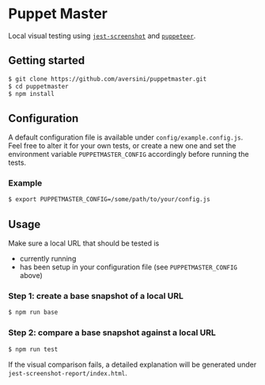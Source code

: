 # Puppet Master

Local visual testing using [`jest-screenshot`](https://www.npmjs.com/package/jest-screenshot) and [`puppeteer`](https://www.npmjs.com/package/puppeteer).

## Getting started
```bash
$ git clone https://github.com/aversini/puppetmaster.git
$ cd puppetmaster
$ npm install
```

## Configuration
A default configuration file is available under `config/example.config.js`. Feel free to alter it for your own tests, or create a new one and set the environment variable `PUPPETMASTER_CONFIG` accordingly before running the tests.

### Example
```bash
$ export PUPPETMASTER_CONFIG=/some/path/to/your/config.js
```


## Usage
Make sure a local URL that should be tested is

- currently running
- has been setup in your configuration file (see `PUPPETMASTER_CONFIG` above)

### Step 1: create a base snapshot of a local URL
```bash
$ npm run base
```

### Step 2: compare a base snapshot against a local URL
```bash
$ npm run test
```

If the visual comparison fails, a detailed explanation will be generated under `jest-screenshot-report/index.html`.